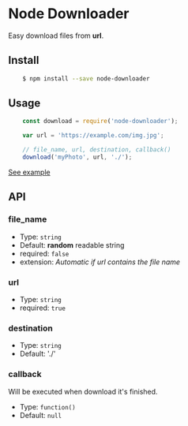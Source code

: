 # Node Downloader
Easy download files from **url**.

## Install
```bash
	$ npm install --save node-downloader
```

## Usage
```js
	const download = require('node-downloader');

    var url = 'https://example.com/img.jpg';

    // file_name, url, destination, callback()
    download('myPhoto', url, './');
```
[See example](example.js)

## API

### file_name
- Type: `string`
- Default: **random** readable string
- required: `false`
- extension: *Automatic if url contains the file name*

### url
- Type: `string`
- required: `true`

### destination

- Type: `string`
- Default: './'

### callback
Will be executed when download it's finished.
- Type: `function()`
- Default: `null`
